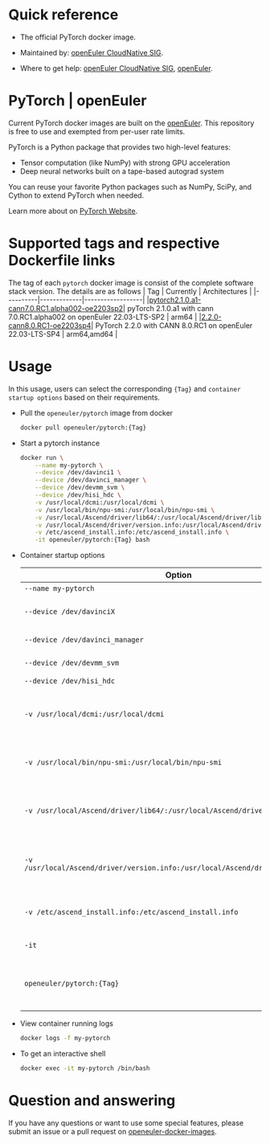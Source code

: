 # Quick reference

- The official PyTorch docker image.

- Maintained by: [openEuler CloudNative SIG](https://gitee.com/openeuler/cloudnative).

- Where to get help: [openEuler CloudNative SIG](https://gitee.com/openeuler/cloudnative), [openEuler](https://gitee.com/openeuler/community).

# PyTorch | openEuler
Current PyTorch docker images are built on the [openEuler](https://repo.openeuler.org/). This repository is free to use and exempted from per-user rate limits.

PyTorch is a Python package that provides two high-level features:
- Tensor computation (like NumPy) with strong GPU acceleration
- Deep neural networks built on a tape-based autograd system

You can reuse your favorite Python packages such as NumPy, SciPy, and Cython to extend PyTorch when needed.

Learn more about on [PyTorch Website](https://pytorch.org/docs/stable/index.html).

# Supported tags and respective Dockerfile links
The tag of each `pytorch` docker image is consist of the complete software stack version. The details are as follows
|    Tag   |  Currently  |   Architectures  |
|----------|-------------|------------------|
|[pytorch2.1.0.a1-cann7.0.RC1.alpha002-oe2203sp2](https://gitee.com/openeuler/openeuler-docker-images/blob/master/AI/pytorch/2.1.0.a1-cann7.0.RC1.alpha002/22.03-lts-sp2/Dockerfile)| pyTorch 2.1.0.a1 with cann 7.0.RC1.alpha002 on openEuler 22.03-LTS-SP2 | arm64 |
|[2.2.0-cann8.0.RC1-oe2203sp4](https://gitee.com/openeuler/openeuler-docker-images/blob/master/AI/pytorch/2.2.0-cann8.0.RC1/22.03-lts-sp4/Dockerfile)| PyTorch 2.2.0 with CANN 8.0.RC1 on openEuler 22.03-LTS-SP4 | arm64,amd64 |

# Usage
In this usage, users can select the corresponding `{Tag}` and `container startup options` based on their requirements.

- Pull the `openeuler/pytorch` image from docker

	```bash
	docker pull openeuler/pytorch:{Tag}
	```

- Start a pytorch instance

	```bash
	docker run \
        --name my-pytorch \
        --device /dev/davinci1 \
        --device /dev/davinci_manager \
        --device /dev/devmm_svm \
        --device /dev/hisi_hdc \
        -v /usr/local/dcmi:/usr/local/dcmi \
        -v /usr/local/bin/npu-smi:/usr/local/bin/npu-smi \
        -v /usr/local/Ascend/driver/lib64/:/usr/local/Ascend/driver/lib64/ \
        -v /usr/local/Ascend/driver/version.info:/usr/local/Ascend/driver/version.info \
        -v /etc/ascend_install.info:/etc/ascend_install.info \
        -it openeuler/pytorch:{Tag} bash
	```

- Container startup options

	| Option | Description |
	|--|--|
    | `--name my-pytorch` | Names the container `my-pytorch`. |
    | `--device /dev/davinciX` | NPU device, where `X` is the physical ID number of the chip, e.g., davinci1. |
    | `--device /dev/davinci_manager` | Davinci-related management device. |
    | `--device /dev/devmm_svm` | Memory management-related device. |
    | `--device /dev/hisi_hdc` | 	HDC-related management device. |
	| `-v /usr/local/dcmi:/usr/local/dcmi` | Mounts the host's DCMI .so and interface file directory /usr/local/dcmi to the container. Please modify according to actual situation. |
    | `-v /usr/local/bin/npu-smi:/usr/local/bin/npu-smi` | Mount the host npu-smi tool "/usr/local/bin/npu-smi" into the container. Please modify it according to the actual situation. |
    | `-v /usr/local/Ascend/driver/lib64/:/usr/local/Ascend/driver/lib64/` | Mounts the host directory /usr/local/Ascend/driver/lib64/driver to the container. Please modify according to the path where the driver's .so files are located. |
    | `-v /usr/local/Ascend/driver/version.info:/usr/local/Ascend/driver/version.info` | Mounts the host's version information file /usr/local/Ascend/driver/version.info to the container. Please modify according to actual situation. |
    | `-v /etc/ascend_install.info:/etc/ascend_install.info` | Mounts the host's installation information file /etc/ascend_install.info to the container. |
    | `-it` | Starts the container in interactive mode with a terminal (bash). |
    | `openeuler/pytorch:{Tag}` | Specifies the Docker image to run, replace `{Tag}` with the specific version or tag of the `openeuler/pytorch` image you want to use. |

- View container running logs

	```bash
	docker logs -f my-pytorch
	```

- To get an interactive shell

	```bash
	docker exec -it my-pytorch /bin/bash
	```

# Question and answering
If you have any questions or want to use some special features, please submit an issue or a pull request on [openeuler-docker-images](https://gitee.com/openeuler/openeuler-docker-images).
